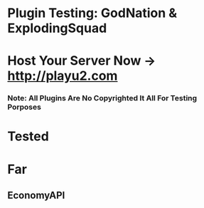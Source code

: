 # Plugin Testing: GodNation & ExplodingSquad
# Host Your Server Now → http://playu2.com

### Note: All Plugins Are No Copyrighted It All For Testing Porposes
#  Tested
#   Far
## EconomyAPI


